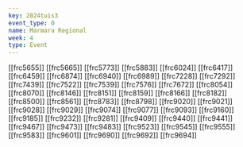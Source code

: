 ```yaml
---
key: 2024tuis3
event_type: 0
name: Marmara Regional
week: 4
type: Event
---
```

[[frc5655]]
[[frc5665]]
[[frc5773]]
[[frc5883]]
[[frc6024]]
[[frc6417]]
[[frc6459]]
[[frc6874]]
[[frc6940]]
[[frc6989]]
[[frc7228]]
[[frc7292]]
[[frc7439]]
[[frc7522]]
[[frc7539]]
[[frc7576]]
[[frc7672]]
[[frc8054]]
[[frc8070]]
[[frc8146]]
[[frc8151]]
[[frc8159]]
[[frc8166]]
[[frc8182]]
[[frc8500]]
[[frc8561]]
[[frc8783]]
[[frc8798]]
[[frc9020]]
[[frc9021]]
[[frc9028]]
[[frc9029]]
[[frc9074]]
[[frc9077]]
[[frc9093]]
[[frc9160]]
[[frc9185]]
[[frc9232]]
[[frc9281]]
[[frc9409]]
[[frc9440]]
[[frc9441]]
[[frc9467]]
[[frc9473]]
[[frc9483]]
[[frc9523]]
[[frc9545]]
[[frc9555]]
[[frc9583]]
[[frc9601]]
[[frc9690]]
[[frc9692]]
[[frc9694]]
